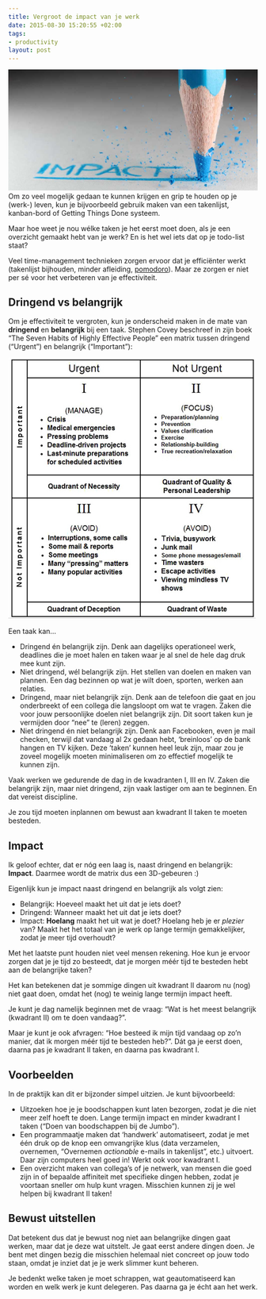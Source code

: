 ```yaml
---
title: Vergroot de impact van je werk
date: 2015-08-30 15:20:55 +02:00
tags:
- productivity
layout: post
---
```


![Impact](/content/images/2015/08/impact.jpg)
Om zo veel mogelijk gedaan te kunnen krijgen en grip te houden op je (werk-) leven, kun je bijvoorbeeld gebruik maken van een takenlijst, kanban-bord of Getting Things Done systeem.

Maar hoe weet je nou wélke taken je het eerst moet doen, als je een overzicht gemaakt hebt van je werk? En is het wel iets dat op je todo-list staat?

Veel time-management technieken zorgen ervoor dat je efficiënter werkt (takenlijst bijhouden, minder afleiding, [pomodoro](http://pomodorotechnique.com/)). Maar ze zorgen er niet per sé voor het verbeteren van je effectiviteit.

## Dringend vs belangrijk
Om je effectiviteit te vergroten, kun je onderscheid maken in de mate van **dringend** en **belangrijk** bij een taak. Stephen Covey beschreef in zijn boek “The Seven Habits of Highly Effective People” een matrix tussen dringend (“Urgent”) en belangrijk (“Important”):

![Urgent Important Matrix](/content/images/2015/08/0-covey.jpg)

Een taak kan…

* Dringend én belangrijk zijn. Denk aan dagelijks operationeel werk, deadlines die je moet halen en taken waar je al snel de hele dag druk mee kunt zijn.
* Niet dringend, wél belangrijk zijn. Het stellen van doelen en maken van plannen. Een dag bezinnen op wat je wilt doen, sporten, werken aan relaties.
* Dringend, maar niet belangrijk zijn. Denk aan de telefoon die gaat en jou onderbreekt of een collega die langsloopt om wat te vragen. Zaken die voor jouw persoonlijke doelen niet belangrijk zijn. Dit soort taken kun je vermijden door “nee” te (leren) zeggen.
* Niet dringend én niet belangrijk zijn. Denk aan Facebooken, even je mail checken, terwijl dat vandaag al 2x gedaan hebt, ‘breinloos’ op de bank hangen en TV kijken. Deze ‘taken’ kunnen heel leuk zijn, maar zou je zoveel mogelijk moeten minimaliseren om zo effectief mogelijk te kunnen zijn.

Vaak werken we gedurende de dag in de kwadranten I, III en IV. Zaken die belangrijk zijn, maar niet dringend, zijn vaak lastiger om aan te beginnen. En dat vereist discipline.

Je zou tijd moeten inplannen om bewust aan kwadrant II taken te moeten besteden.

## Impact
Ik geloof echter, dat er nóg een laag is, naast dringend en belangrijk: **Impact**. Daarmee wordt de matrix dus een 3D-gebeuren :)

Eigenlijk kun je impact naast dringend en belangrijk als volgt zien:

* Belangrijk: Hoeveel maakt het uit dat je iets doet?
* Dringend: Wanneer maakt het uit dat je iets doet?
* Impact: **Hoelang** maakt het uit wat je doet? Hoelang heb je er *plezier* van? Maakt het het totaal van je werk op lange termijn gemakkelijker, zodat je meer tijd overhoudt?

Met het laatste punt houden niet veel mensen rekening. Hoe kun je ervoor zorgen dat je je tijd zo besteedt, dat je morgen méér tijd te besteden hebt aan de belangrijke taken?

Het kan betekenen dat je sommige dingen uit kwadrant II daarom nu (nog) niet gaat doen, omdat het (nog) te weinig lange termijn impact heeft.

Je kunt je dag namelijk beginnen met de vraag: “Wat is het meest belangrijk (kwadrant II) om te doen vandaag?”.

Maar je kunt je ook afvragen: “Hoe besteed ik mijn tijd vandaag op zo’n manier, dat ik morgen méér tijd te besteden heb?”. Dát ga je eerst doen, daarna pas je kwadrant II taken, en daarna pas kwadrant I.

## Voorbeelden
In de praktijk kan dit er bijzonder simpel uitzien. Je kunt bijvoorbeeld:

* Uitzoeken hoe je je boodschappen kunt laten bezorgen, zodat je die niet meer zelf hoeft te doen. Lange termijn impact en minder kwadrant I taken (“Doen van boodschappen bij de Jumbo”).
* Een programmaatje maken dat ‘handwerk’ automatiseert, zodat je met één druk op de knop een omvangrijke klus (data verzamelen, overnemen, “Overnemen *actionable* e-mails in takenlijst”, etc.) uitvoert. Daar zijn computers heel goed in! Werkt ook voor kwadrant I.
* Een overzicht maken van collega’s of je netwerk, van mensen die goed zijn in of bepaalde affiniteit met specifieke dingen hebben, zodat je voortaan sneller om hulp kunt vragen. Misschien kunnen zij je wel helpen bij kwadrant II taken!

## Bewust uitstellen
Dat betekent dus dat je bewust nog niet aan belangrijke dingen gaat werken, maar dat je deze wat uitstelt. Je gaat eerst andere dingen doen. Je bent met dingen bezig die misschien helemaal niet concreet op jouw todo staan, omdat je inziet dat je je werk slimmer kunt beheren.

Je bedenkt welke taken je moet schrappen, wat geautomatiseerd kan worden en welk werk je kunt delegeren. Pas daarna ga je écht aan het werk.